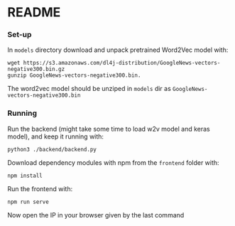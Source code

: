# README

### Set-up
In `models` directory download and unpack pretrained Word2Vec model with:
```console
wget https://s3.amazonaws.com/dl4j-distribution/GoogleNews-vectors-negative300.bin.gz
gunzip GoogleNews-vectors-negative300.bin.
```
The word2vec model should be unziped in `models` dir as `GoogleNews-vectors-negative300.bin`

### Running
Run the backend (might take some time to load w2v model and keras model), and keep it running with:
```console
python3 ./backend/backend.py
```

Download dependency modules with npm from the `frontend` folder with:
```
npm install
```

Run the frontend with:
```
npm run serve
```

Now open the IP in your browser given by the last command
